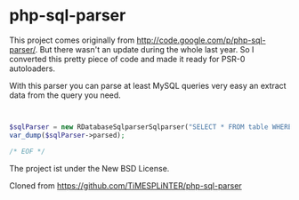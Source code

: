 php-sql-parser
==============
This project comes originally from http://code.google.com/p/php-sql-parser/. But there wasn't an update during the whole last year. So I converted this pretty piece of code and made it ready for PSR-0 autoloaders.

With this parser you can parse at least MySQL queries very easy an extract data from the query you need.

```php


$sqlParser = new RDatabaseSqlparserSqlparser("SELECT * FROM table WHERE ID IN(5,7,8)");
var_dump($sqlParser->parsed);

/* EOF */
```

The project ist under the New BSD License.

Cloned from https://github.com/TiMESPLiNTER/php-sql-parser
